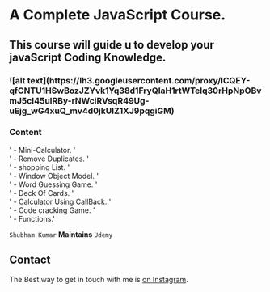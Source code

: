 # A Complete JavaScript Course.

## This course will guide u to develop your javaScript Coding Knowledge.

<h3 aligin="center">![alt text](https://lh3.googleusercontent.com/proxy/lCQEY-qfCNTU1HSwBozJZYvk1Yq38d1FryQIaH1rtWTelq30rHpNpOBvmJ5cI45ulRBy-rNWciRVsqR49Ug-uEjg_wG4xuQ_mv4d0jkUlZ1XJ9pqgiGM)</h3>

### Content

' - Mini-Calculator. '<br />
' - Remove Duplicates. '<br />
' - shopping List. '<br />
' - Window Object Model. '<br />
' - Word Guessing Game. '<br/>
' - Deck Of Cards. '<br/>
' - Calculator Using CallBack. '<br/>
' - Code cracking Game. '<br/>
' - Functions.'

`Shubham Kumar` <b>Maintains</b> `Udemy`

## Contact

The Best way to get in touch with me is [on Instagram](https://www.instagram.com/subham.kumar032/).
